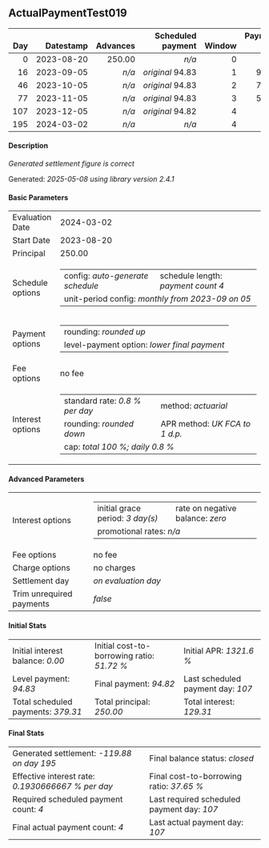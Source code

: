 <h2>ActualPaymentTest019</h2>
<table>
    <thead style="vertical-align: bottom;">
        <th class="ci00" style="text-align: right;">Day</th>
        <th class="ci01" style="text-align: right;">Datestamp</th>
        <th class="ci02" style="text-align: right;">Advances</th>
        <th class="ci03" style="text-align: right;">Scheduled payment</th>
        <th class="ci04" style="text-align: right;">Window</th>
        <th class="ci05" style="text-align: right;">Payment due</th>
        <th class="ci06" style="text-align: right;">Actual payments</th>
        <th class="ci07" style="text-align: right;">Generated payment</th>
        <th class="ci08" style="text-align: right;">Net effect</th>
        <th class="ci09" style="text-align: right;">Payment status</th>
        <th class="ci10" style="text-align: right;">Balance status</th>
        <th class="ci11" style="text-align: right;">Actuarial interest</th>
        <th class="ci12" style="text-align: right;">New interest</th>
        <th class="ci13" style="text-align: right;">Interest portion</th>
        <th class="ci14" style="text-align: right;">Principal portion</th>
        <th class="ci15" style="text-align: right;">Interest balance</th>
        <th class="ci16" style="text-align: right;">Principal balance</th>
        <th class="ci17" style="text-align: right;">Settlement figure</th>
    </thead>
    <tr style="text-align: right;">
        <td class="ci00">0</td>
        <td class="ci01" style="white-space: nowrap;">2023-08-20</td>
        <td class="ci02">250.00</td>
        <td class="ci03" style="white-space: nowrap;"><i>n/a<i></td>
        <td class="ci04">0</td>
        <td class="ci05">0.00</td>
        <td class="ci06"><i>n/a</i></td>
        <td class="ci07"><i>n/a</i></td>
        <td class="ci08">0.00</td>
        <td class="ci09"><i>none&nbsp;scheduled</i></td>
        <td class="ci10">open</td>
        <td class="ci11">0.0000</td>
        <td class="ci12">0.0000</td>
        <td class="ci13">0.00</td>
        <td class="ci14">0.00</td>
        <td class="ci15">0.0000</td>
        <td class="ci16">250.00</td>
        <td class="ci17">250.00</td>
    </tr>
    <tr style="text-align: right;">
        <td class="ci00">16</td>
        <td class="ci01" style="white-space: nowrap;">2023-09-05</td>
        <td class="ci02"><i>n/a</i></td>
        <td class="ci03" style="white-space: nowrap;"><i>original</i> 94.83</td>
        <td class="ci04">1</td>
        <td class="ci05">94.83</td>
        <td class="ci06"><i>confirmed</i>&nbsp;116.00</td>
        <td class="ci07"><i>n/a</i></td>
        <td class="ci08">116.00</td>
        <td class="ci09"><i>overpayment</i></td>
        <td class="ci10">open</td>
        <td class="ci11">32.0000</td>
        <td class="ci12">32.0000</td>
        <td class="ci13">32.00</td>
        <td class="ci14">84.00</td>
        <td class="ci15">0.0000</td>
        <td class="ci16">166.00</td>
        <td class="ci17">166.00</td>
    </tr>
    <tr style="text-align: right;">
        <td class="ci00">46</td>
        <td class="ci01" style="white-space: nowrap;">2023-10-05</td>
        <td class="ci02"><i>n/a</i></td>
        <td class="ci03" style="white-space: nowrap;"><i>original</i> 94.83</td>
        <td class="ci04">2</td>
        <td class="ci05">73.66</td>
        <td class="ci06"><i>confirmed</i>&nbsp;116.00</td>
        <td class="ci07"><i>n/a</i></td>
        <td class="ci08">116.00</td>
        <td class="ci09"><i>overpayment</i></td>
        <td class="ci10">open</td>
        <td class="ci11">39.8400</td>
        <td class="ci12">39.8400</td>
        <td class="ci13">39.84</td>
        <td class="ci14">76.16</td>
        <td class="ci15">0.0000</td>
        <td class="ci16">89.84</td>
        <td class="ci17">89.84</td>
    </tr>
    <tr style="text-align: right;">
        <td class="ci00">77</td>
        <td class="ci01" style="white-space: nowrap;">2023-11-05</td>
        <td class="ci02"><i>n/a</i></td>
        <td class="ci03" style="white-space: nowrap;"><i>original</i> 94.83</td>
        <td class="ci04">3</td>
        <td class="ci05">52.49</td>
        <td class="ci06"><i>confirmed</i>&nbsp;116.00</td>
        <td class="ci07"><i>n/a</i></td>
        <td class="ci08">116.00</td>
        <td class="ci09"><i>overpayment</i></td>
        <td class="ci10">refund&nbsp;due</td>
        <td class="ci11">22.2803</td>
        <td class="ci12">22.2803</td>
        <td class="ci13">22.28</td>
        <td class="ci14">93.72</td>
        <td class="ci15">0.0000</td>
        <td class="ci16">-3.88</td>
        <td class="ci17">-3.88</td>
    </tr>
    <tr style="text-align: right;">
        <td class="ci00">107</td>
        <td class="ci01" style="white-space: nowrap;">2023-12-05</td>
        <td class="ci02"><i>n/a</i></td>
        <td class="ci03" style="white-space: nowrap;"><i>original</i> 94.82</td>
        <td class="ci04">4</td>
        <td class="ci05">0.00</td>
        <td class="ci06"><i>confirmed</i>&nbsp;116.00</td>
        <td class="ci07"><i>n/a</i></td>
        <td class="ci08">116.00</td>
        <td class="ci09"><i>overpayment</i></td>
        <td class="ci10">refund&nbsp;due</td>
        <td class="ci11">0.0000</td>
        <td class="ci12">0.0000</td>
        <td class="ci13">0.00</td>
        <td class="ci14">116.00</td>
        <td class="ci15">0.0000</td>
        <td class="ci16">-119.88</td>
        <td class="ci17">-119.88</td>
    </tr>
    <tr style="text-align: right;">
        <td class="ci00">195</td>
        <td class="ci01" style="white-space: nowrap;">2024-03-02</td>
        <td class="ci02"><i>n/a</i></td>
        <td class="ci03" style="white-space: nowrap;"><i>n/a<i></td>
        <td class="ci04">4</td>
        <td class="ci05">0.00</td>
        <td class="ci06"><i>n/a</i></td>
        <td class="ci07">-119.88</td>
        <td class="ci08">-119.88</td>
        <td class="ci09"><i>generated</i></td>
        <td class="ci10">closed</td>
        <td class="ci11">0.0000</td>
        <td class="ci12">0.0000</td>
        <td class="ci13">0.00</td>
        <td class="ci14">-119.88</td>
        <td class="ci15">0.0000</td>
        <td class="ci16">0.00</td>
        <td class="ci17">0.00</td>
    </tr>
</table>
<h4>Description</h4>
<p><i>Generated settlement figure is correct</i></p>
<p>Generated: <i>2025-05-08 using library version 2.4.1</i></p>
<h4>Basic Parameters</h4>
<table>
    <tr>
        <td>Evaluation Date</td>
        <td>2024-03-02</td>
    </tr>
    <tr>
        <td>Start Date</td>
        <td>2023-08-20</td>
    </tr>
    <tr>
        <td>Principal</td>
        <td>250.00</td>
    </tr>
    <tr>
        <td>Schedule options</td>
        <td>
            <table>
                <tr>
                    <td>config: <i>auto-generate schedule</i></td>
                    <td>schedule length: <i><i>payment count</i> 4</i></td>
                </tr>
                <tr>
                    <td colspan="2" style="white-space: nowrap;">unit-period config: <i>monthly from 2023-09 on 05</i></td>
                </tr>
            </table>
        </td>
    </tr>
    <tr>
        <td>Payment options</td>
        <td>
            <table>
                <tr>
                    <td>rounding: <i>rounded up</i></td>
                </tr>
                <tr>
                    <td>level-payment option: <i>lower&nbsp;final&nbsp;payment</i></td>
                </tr>
            </table>
        </td>
    </tr>
    <tr>
        <td>Fee options</td>
        <td>no fee
        </td>
    </tr>
    <tr>
        <td>Interest options</td>
        <td>
            <table>
                <tr>
                    <td>standard rate: <i>0.8 % per day</i></td>
                    <td>method: <i>actuarial</i></td>
                </tr>
                <tr>
                    <td>rounding: <i>rounded down</i></td>
                    <td>APR method: <i>UK FCA to 1 d.p.</i></td>
                </tr>
                <tr>
                    <td colspan="2">cap: <i>total 100 %; daily 0.8 %</td>
                </tr>
            </table>
        </td>
    </tr>
</table>
<h4>Advanced Parameters</h4>
<table>
    <tr>
        <td>Interest options</td>
        <td>
            <table>
                <tr>
                    <td>initial grace period: <i>3 day(s)</i></td>
                    <td>rate on negative balance: <i>zero</i></td>
                </tr>
                <tr>
                    <td colspan="2">promotional rates: <i><i>n/a</i></i></td>
                </tr>
            </table>
        </td>
    </tr>
    <tr>
        <td>Fee options</td>
        <td>no fee
        </td>
    </tr>
    <tr>
        <td>Charge options</td>
        <td>no charges
        </td>
    </tr>
    <tr>
        <td>Settlement day</td><td><i><i>on evaluation day</i></i></td>
    </tr>
    <tr>
        <td>Trim unrequired payments</td><td><i>false</i></td>
    </tr>
</table>
<h4>Initial Stats</h4>
<table>
    <tr>
        <td>Initial interest balance: <i>0.00</i></td>
        <td>Initial cost-to-borrowing ratio: <i>51.72 %</i></td>
        <td>Initial APR: <i>1321.6 %</i></td>
    </tr>
    <tr>
        <td>Level payment: <i>94.83</i></td>
        <td>Final payment: <i>94.82</i></td>
        <td>Last scheduled payment day: <i>107</i></td>
    </tr>
    <tr>
        <td>Total scheduled payments: <i>379.31</i></td>
        <td>Total principal: <i>250.00</i></td>
        <td>Total interest: <i>129.31</i></td>
    </tr>
</table>
<h4>Final Stats</h4>
<table>
    <tr>
        <td>Generated settlement: <i>-119.88 on day 195</i></td>
        <td>Final balance status: <i>closed</i></td>
    </tr>
    <tr>
        <td>Effective interest rate: <i>0.1930666667 % per day</i></td>
        <td>Final cost-to-borrowing ratio: <i>37.65 %</i></td>
    </tr>
    <tr>
        <td>Required scheduled payment count: <i>4</i></td>
        <td>Last required scheduled payment day: <i>107</i></td>
    </tr>
    <tr>
        <td>Final actual payment count: <i>4</i></td>
        <td>Last actual payment day: <i>107</i></td>
    </tr>
</table>
